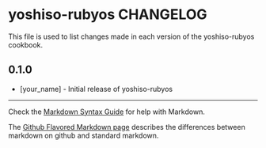 yoshiso-rubyos CHANGELOG
========================

This file is used to list changes made in each version of the yoshiso-rubyos cookbook.

0.1.0
-----
- [your_name] - Initial release of yoshiso-rubyos

- - -
Check the [Markdown Syntax Guide](http://daringfireball.net/projects/markdown/syntax) for help with Markdown.

The [Github Flavored Markdown page](http://github.github.com/github-flavored-markdown/) describes the differences between markdown on github and standard markdown.
